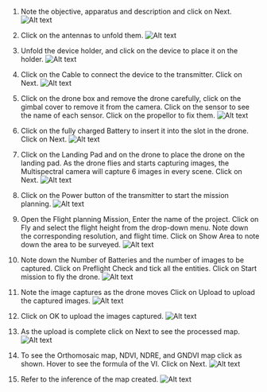 <div style="text-align:left">


1. Note the objective, apparatus and description and click on Next.
    ![Alt text](images/1.png)

2. Click on the antennas to unfold them.
    ![Alt text](images/2.PNG)

3. Unfold the device holder, and click on the device to place it on the holder.
    ![Alt text](images/3.png)

4. Click on the Cable to connect the device to the transmitter. Click on Next.
    ![Alt text](images/4.png)

5. Click on the drone box and remove the drone carefully, click on the gimbal cover to remove it from the camera. Click on the sensor to see the name of each sensor. Click on the propellor to fix them.
    ![Alt text](images/5.png)

6. Click on the fully charged Battery to insert it into the slot in the drone. Click on Next.
    ![Alt text](images/6.png)

7. Click on the Landing Pad and on the drone to place the drone on the landing pad. As the drone flies and starts capturing images, the Multispectral camera will capture 6 images in every scene. Click on Next.
    ![Alt text](images/7.png)

8. Click on the Power button of the transmitter to start the mission planning. 
    ![Alt text](images/8.png)

9. Open the Flight planning Mission, Enter the name of the project. Click on Fly and select the flight height from the drop-down menu. Note down the corresponding resolution, and flight time. Click on Show Area to note down the area to be surveyed.
    ![Alt text](images/9.png)

10. Note down the Number of Batteries and the number of images to be captured. Click on Preflight Check and tick all the entities. Click on Start mission to fly the drone.
    ![Alt text](images/10.png)

11. Note the image captures as the drone moves Click on Upload to upload the captured images.
    ![Alt text](images/11.png)

12. Click on OK to upload the images captured.
    ![Alt text](images/12.png)

13. As the upload is complete click on Next to see the processed map.
    ![Alt text](images/13.png)

14. To see the Orthomosaic map, NDVI, NDRE, and GNDVI map click as shown. Hover to see the formula of the VI. Click on Next.
    ![Alt text](images/14.png)

15. Refer to the inference of the map created.
    ![Alt text](images/15.PNG)

</div>